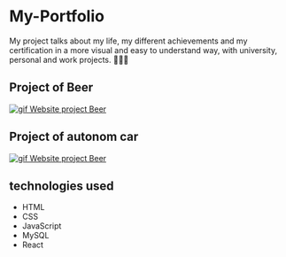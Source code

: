 # My-Portfolio
My project talks about my life, my different achievements and my certification in a more visual and easy to understand way, with university, personal and work projects. 🧑🏽‍💻

## Project of Beer
[<img src="./Sitecerveja.gif" alt="gif Website project Beer">](https://giugabi.github.io/Trevo-de-4-Folhas/)

## Project of autonom car
[<img src="./Robocar.gif" alt="gif Website project Beer">](https://satou000.github.io/Cyber-Squad/html/robocar.html)

## technologies used
- HTML
- CSS
- JavaScript
- MySQL
 - React